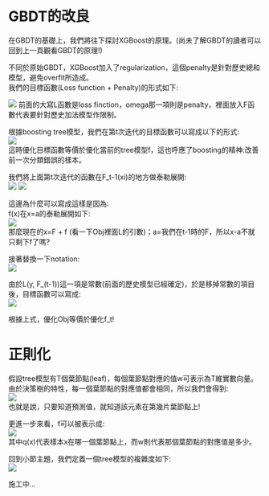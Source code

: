 # GBDT的改良
在GBDT的基礎上，我們將往下探討XGBoost的原理。(尚未了解GBDT的讀者可以回到上一頁觀看GBDT的原理!)  

不同於原始GBDT，XGBoost加入了regularization，這個penalty是針對歷史總和模型，避免overfit所造成。  
我們的目標函數(Loss function + Penalty)的形式如下:  

<img src="https://latex.codecogs.com/png.image?\dpi{110}Obj&space;=&space;\sum_{i=1}^{n}L(y_i,&space;F(x_i))&space;&plus;&space;\Omega&space;(F(x_i))"/>  
前面的大寫L函數是loss finction，omega那一項則是penalty，裡面放入F函數代表要針對歷史加法模型作限制。  

根據boosting tree模型，我們在第t次迭代的目標函數可以寫成以下的形式:  
<img src="https://latex.codecogs.com/png.image?\dpi{110}Obj^{(t)}&space;=&space;\sum_{i=1}^{n}L(y_i,&space;F_{t-1}(x_i)&plus;f_t(x_i))&space;&plus;&space;\Omega&space;(f_t(x_i))&space;&plus;&space;constant" />  
這時優化目標函數等價於優化當前的tree模型f，這也呼應了boosting的精神:改善前一次分類錯誤的樣本。  

我們將上面第t次迭代的函數在F_t-1(xi)的地方做泰勒展開:  
<img src="https://latex.codecogs.com/png.image?\dpi{110}Obj^{(t)}&space;=&space;\sum_{i=1}^{n}L(y_i,&space;F_{t-1}(x_i))&space;&plus;&space;L^{(1)}(y_i,&space;F_{t-1}(x_i))f_t(x_i)&space;&plus;\frac{1}{2}L^{(2)}(y_i,&space;F_{t-1}(x_i))" /> <img src="https://latex.codecogs.com/png.image?\dpi{110}&plus;&space;\Omega&space;(f_t(x_i))&space;&plus;&space;constant"/>  

這邊為什麼可以寫成這樣是因為:  
f(x)在x=a的泰勒展開如下:  
<img src="https://latex.codecogs.com/png.image?\dpi{110}\sum_{n=0}^{\infty&space;}\frac{f^{(n)}(a)(x-a)^n}{n!}" />  
那麼現在的x=F + f (看一下Obj裡面L的引數)；a=我們在t-1時的F，所以x-a不就只剩下f了嗎?  

接著替換一下notation:  
<img src="https://latex.codecogs.com/png.image?\dpi{110}g_i=L^{(1)}(y_i,&space;F_{t-1}(x_i))&space;\&space;;&space;\&space;h_i=\frac{1}{2}L^{(2)}(y_i,&space;F_{t-1}(x_i))&space;"/>  

由於L(y, F_(t-1))這一項是常數(前面的歷史模型已經確定)，於是移掉常數的項目後，目標函數可以寫成:  
<img src="https://latex.codecogs.com/png.image?\dpi{110}Obj^{(t)}=\sum_{i=1}^{n}[g_if_t(x_i)&plus;h_if_t(x_i)^2]&plus;\Omega(f_t(x_i))&space;" />

根據上式，優化Obj等價於優化f_t!  

# 正則化
假設tree模型有T個葉節點(leaf)，每個葉節點對應的值w可表示為T維實數向量。  
由於決策樹的特性，每一個葉節點的對應值都會相同，所以我們會得到:  
<img src="https://latex.codecogs.com/png.image?\dpi{110}q&space;:&space;\mathbb{R}^T&space;\rightarrow&space;{1,2,...,T}" />  
也就是說，只要知道預測值，就知道該元素在第幾片葉節點上!  

更進一步來看，f可以被表示成:  
<img src="https://latex.codecogs.com/png.image?\dpi{110}f_t(x)&space;\Rightarrow&space;&space;w_{q(x)}" />  
其中q(x)代表樣本x在哪一個葉節點上，而w則代表那個葉節點的對應值是多少。  

回到小節主題，我們定義一個tree模型的複雜度如下:  
<img src="https://latex.codecogs.com/png.image?\dpi{110}\Omega(f_t(x_i))=\gamma&space;T&space;&plus;&space;\frac{1}{2}\lambda&space;\sum_{j=1}^{T}w_{j}^2&space;" />  



施工中...
